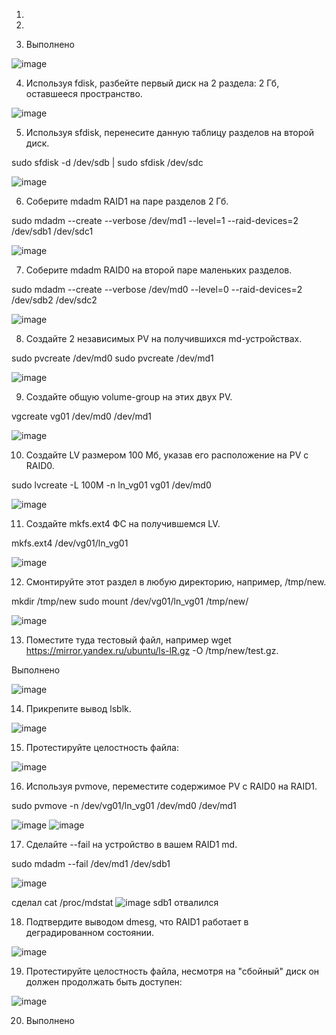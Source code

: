 1.


2.



3. Выполнено


![image](https://user-images.githubusercontent.com/106968319/179356454-c983e592-6835-4b31-b7c4-9051e577218c.png)




4. Используя fdisk, разбейте первый диск на 2 раздела: 2 Гб, оставшееся пространство.


![image](https://user-images.githubusercontent.com/106968319/179359013-bf51234b-8c7c-43a2-aa4d-5834e9077488.png)


5. Используя sfdisk, перенесите данную таблицу разделов на второй диск.


 sudo sfdisk -d /dev/sdb | sudo sfdisk /dev/sdc

![image](https://user-images.githubusercontent.com/106968319/179359336-acb49fa8-976a-4e11-9551-50af66a0415d.png)


6. Соберите mdadm RAID1 на паре разделов 2 Гб.

sudo mdadm --create --verbose /dev/md1 --level=1 --raid-devices=2 /dev/sdb1 /dev/sdc1


![image](https://user-images.githubusercontent.com/106968319/179360860-be08586b-6d0c-4483-9be4-a61a3fc77ba6.png)



7. Соберите mdadm RAID0 на второй паре маленьких разделов.

sudo mdadm --create --verbose /dev/md0 --level=0 --raid-devices=2 /dev/sdb2 /dev/sdc2



![image](https://user-images.githubusercontent.com/106968319/179361279-202ed6e2-eeeb-4d15-ae03-731bfc44894e.png)


8. Создайте 2 независимых PV на получившихся md-устройствах.

sudo pvcreate /dev/md0
sudo pvcreate /dev/md1


![image](https://user-images.githubusercontent.com/106968319/179361458-2498add0-8579-47cf-9177-c3fc433ec227.png)


9. Создайте общую volume-group на этих двух PV.

vgcreate vg01 /dev/md0 /dev/md1


![image](https://user-images.githubusercontent.com/106968319/179362537-c509c4af-e146-40e0-941b-bfaec932f110.png)


10. Создайте LV размером 100 Мб, указав его расположение на PV с RAID0.

sudo lvcreate -L 100M -n ln_vg01 vg01 /dev/md0



![image](https://user-images.githubusercontent.com/106968319/179367089-7892443f-26a3-4db0-b55b-068beba58de4.png)


11. Создайте mkfs.ext4 ФС на получившемся LV.

mkfs.ext4 /dev/vg01/ln_vg01


![image](https://user-images.githubusercontent.com/106968319/179367149-b9597cda-a26b-47eb-ae60-656784e64c51.png)


12. Смонтируйте этот раздел в любую директорию, например, /tmp/new.

mkdir /tmp/new
sudo mount /dev/vg01/ln_vg01 /tmp/new/


![image](https://user-images.githubusercontent.com/106968319/179367341-b39bdc13-1599-42a4-94e5-e36143481d67.png)


13. Поместите туда тестовый файл, например wget https://mirror.yandex.ru/ubuntu/ls-lR.gz -O /tmp/new/test.gz.

Выполнено


![image](https://user-images.githubusercontent.com/106968319/179368102-3500797c-dfca-49aa-bd3f-da1c388ddee5.png)



14. Прикрепите вывод lsblk.


![image](https://user-images.githubusercontent.com/106968319/179368122-937ee950-24cd-45f7-8453-df724becdef9.png)



15. Протестируйте целостность файла:


![image](https://user-images.githubusercontent.com/106968319/179368151-b2ee33c6-b965-4764-ac46-e97178c19fbd.png)


16. Используя pvmove, переместите содержимое PV с RAID0 на RAID1.

sudo pvmove -n /dev/vg01/ln_vg01 /dev/md0 /dev/md1


![image](https://user-images.githubusercontent.com/106968319/179368500-e8f76d27-2ace-436f-a139-93a36a92d590.png)
![image](https://user-images.githubusercontent.com/106968319/179368509-eb43f80f-dc1e-4ab6-88ee-2ffb0e384a5c.png)


17. Сделайте --fail на устройство в вашем RAID1 md.

sudo mdadm --fail /dev/md1 /dev/sdb1


![image](https://user-images.githubusercontent.com/106968319/179368860-0646c11c-0908-4583-8672-11f7a181cdca.png)


сделал cat /proc/mdstat
![image](https://user-images.githubusercontent.com/106968319/179368906-bb134e95-efeb-43da-9c5a-c52dae4fcef5.png)
sdb1 отвалился


18. Подтвердите выводом dmesg, что RAID1 работает в деградированном состоянии.



![image](https://user-images.githubusercontent.com/106968319/179368999-9aa9ee3e-c5c6-49be-85ec-3045d8068872.png)


19. Протестируйте целостность файла, несмотря на "сбойный" диск он должен продолжать быть доступен:


![image](https://user-images.githubusercontent.com/106968319/179369029-465b3fea-5a4a-4307-aba3-8519286211e4.png)



20. Выполнено
